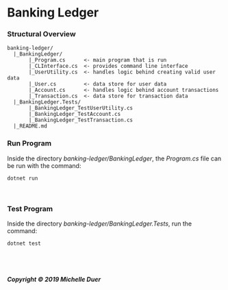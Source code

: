 # Banking Ledger
### Structural Overview

```
banking-ledger/
  |_BankingLedger/
       |_Program.cs      <- main program that is run
       |_CLInterface.cs  <- provides command line interface
       |_UserUtility.cs  <- handles logic behind creating valid user data
       |_User.cs         <- data store for user data
       |_Account.cs      <- handles logic behind account transactions
       |_Transaction.cs  <- data store for transaction data
  |_BankingLedger.Tests/
       |_BankingLedger_TestUserUtility.cs
       |_BankingLedger_TestAccount.cs
       |_BankingLedger_TestTransaction.cs
  |_README.md
```



### Run Program

Inside the directory _banking-ledger/BankingLedger_, the _Program.cs_ file can be run with the command:  

`dotnet run`

<br />

### Test Program

Inside the directory _banking-ledger/BankingLedger.Tests_, run the command:  

`dotnet test`

<br />
<br />

##### Copyright © 2019 Michelle Duer
